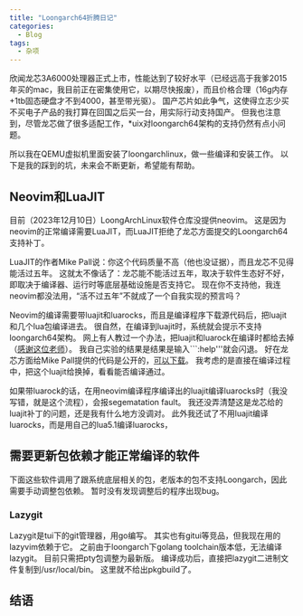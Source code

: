 ```yaml
---
title: "Loongarch64折腾日记"
categories:
  - Blog
tags:
  - 杂项
---
```


欣闻龙芯3A6000处理器正式上市，性能达到了较好水平（已经远高于我爹2015年买的mac，我目前正在密集使用它，以期尽快报废），而且价格合理（16g内存+1tb固态硬盘才不到4000，甚至带光驱）。
国产芯片如此争气，这使得立志少买不买电子产品的我打算在回国之后买一台，用实际行动支持国产。
但我也注意到，尽管龙芯做了很多适配工作，*uix对loongarch64架构的支持仍然有点小问题。
<!-- 一方面是龙芯比较新，另一方面是国外开源工作者很傲慢，给他们提交几段代码添加个新架构的支持就好像杀了他们一样。 -->
<!-- 给人的感觉是，长了张白皮，再加上他们洋人的处理器，写出的代码在磁盘里就能少占一半字节。 -->
所以我在QEMU虚拟机里面安装了loongarchlinux，做一些编译和安装工作。
以下是我的踩到的坑，未来会不断更新，希望能有帮助。

## Neovim和LuaJIT

目前（2023年12月10日）LoongArchLinux软件仓库没提供neovim。
这是因为neovim的正常编译需要LuaJIT，而LuaJIT拒绝了龙芯方面提交的Loongarch64支持补丁。
<!-- 其实这段补丁就是跟主体代码独立的一段汇编语言，如果是Loongarch64架构就按这个规则去编译，也不碍着别的架构的事儿。 -->
LuaJIT的作者Mike Pall说：你这个代码质量不高（他也没证据），而且龙芯不见得能活过五年。
这就太不像话了：龙芯能不能活过五年，取决于软件生态好不好，即取决于编译器、运行时等底层基础设施是否支持它。
现在你不支持他，我连neovim都没法用，“活不过五年”不就成了一个自我实现的预言吗？
<!-- 何况你luajit只支持到lua5.1，现在基本是一个停摆的阶段，谁先凉还不一定呢。 -->

Neovim的编译需要带luajit和luarocks，而且是编译程序下载源代码后，把luajit和几个lua包编译进去。
很自然，在编译到luajit时，系统就会提示不支持loongarch64架构。
网上有人教过一个办法，把luajit和luarock在编译时都给去掉（[感谢这位老师](https://martins3.github.io/loongarch/neovim.html#neovim)）。
我自己实验的结果是结果是输入```:help'''就会闪退。
好在龙芯方面给Mike Pall提供的代码是公开的，[可以下载](https://github.com/loongson/LuaJIT/tree/v2.1-loongarch64)。
我考虑的是直接在编译过程中，把这个luajit给换掉，看看能否编译通过。

如果带luarock的话，在用neovim编译程序编译出的luajit编译luarocks时（我没写错，就是这个流程），会报segematation fault。
我还没弄清楚这是龙芯给的luajit补丁的问题，还是我有什么地方没调对。
此外我还试了不用luajit编译luarocks，而是用自己的lua5.1编译luarocks，


## 需要更新包依赖才能正常编译的软件

下面这些软件调用了跟系统底层相关的包，老版本的包不支持Loongarch，因此需要手动调整包依赖。
暂时没有发现调整后的程序出现bug。

<!-- ### Joshuto

tui文件管理器中，nnn最快，但丑陋而且难配置——全部的配置都是在环境变量里面实现的。
ranger等用户友好，但速度慢。
joshuto是用rust写的，和ranger操作方式类似，但速度快。
且和kitty搭配工作良好，可以发挥kitty显示图片的优势。
需要调整的包依赖是：在Cargo.toml中，rustyline从"^12"改为"^13"，同时删去Cargo.lock，让系统重新生成。
这是因为12版的rustyline依赖于0.26版的nix包（顾名思义这是关于*nux系统底层信息的包），13版的rustyline依赖于0.27版的nix包，后者才支持loongarch。

附PKGBUILD:

```
# Maintainer: Taiming Wang <taimingwang[at]ruc[dot]edu[dot]cn>

pkgname=joshuto-loong64
pkgver=0.9.6
pkgrel=1
pkgdesc="ranger-like terminal file manager written in Rust"
arch=("loong64")
url="https://github.com/kamiyaa/joshuto"
license=("LGPL3")
depends=("gcc-libs")
optdepends=(
    'xclip: X11 clipboard support'
    'wl-clipboard: Wayland clipboard support'
    'fzf: fuzzy finder support'
    'zoxide: zoxide support'
)
makedepends=("cargo")
conflicts=("joshuto" "joshuto-git" "joshuto-bin")
source=("joshuto-${pkgver}.tar.gz::https://github.com/kamiyaa/joshuto/archive/refs/tags/v${pkgver}.tar.gz")
sha256sums=('78d03e0c7971fe715da7e89c6e848112eedb993f04625e720997156c74578d42')

prepare() {
  cd "${srcdir}/joshuto-${pkgver}"
  rm Cargo.lock #不删除lock，就还是按照原来的依赖安装
  sed -i 's|rustyline = "^12"|rustyline = "^13"|g' Cargo.toml #用sed改了一行。未来的版本可能会有变化，请注意。
}

build() {

  cd "${srcdir}/joshuto-${pkgver}"
    cargo build --release
}

package() {
  cd "${srcdir}/joshuto-${pkgver}"
  install -Dm755 "target/release/joshuto" "${pkgdir}/usr/bin/joshuto"
}
```

我本来想把这个PKGBUILD发到LAUR上面的，但看武老师太累了，不忍心为了一个小众软件给他添加工作量，因此只放在这里供大家参考。 -->

### Lazygit

Lazygit是tui下的git管理器，用go编写。
其实也有gitui等竞品，但我现在用的lazyvim依赖于它。
之前由于loongarch下golang toolchain版本低，无法编译lazygit。
目前只需把pty包调整为最新版。
编译成功后，直接把lazygit二进制文件复制到/usr/local/bin。
这里就不给出pkgbuild了。

## 结语

<!-- 跟国外开源社区打交道，才意识到了为什么胡老坚持认为“独立自主就是以我为主”。
因为即便号称是开源，但人家是否支持你，把你的补丁加进来，完全取决于人家的想法，这就不是真正的自主可控。
哪怕就算补丁跟其他架构下的业务逻辑完全无关，根本不碍别人的事情，现在人家就是出于某个原因，就是要卡死你，那能怎么办呢？
只能再搞个fork，结果还是要回到以我为主。
指望一个我不争你也不抢的乌托邦社区，是极其幼稚的。 -->